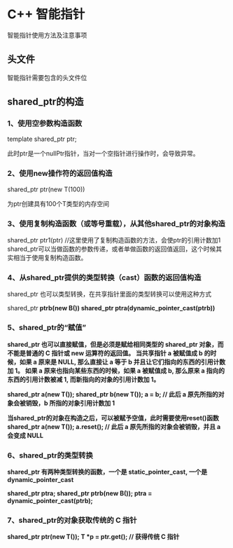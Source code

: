 # C++ 智能指针
智能指针使用方法及注意事项

## 头文件
智能指针需要包含的头文件位    <memory>
  
## shared_ptr的构造

### 1、使用空参数构造函数

  template<typename T>
  shared_ptr<T> ptr;
  
此时ptr是一个nullPtr指针，当对一个空指针进行操作时，会导致异常。

### 2、使用new操作符的返回值构造

  shared_ptr<T> ptr(new T(100))
  
为ptr创建具有100个T类型的内存空间

### 3、使用复制构造函数（或等号重载），从其他shared_ptr的对象构造

  shared_ptr<T> ptr1(ptr) //这里使用了复制构造函数的方法，会使ptr的引用计数加1
shared_ptr可以当做函数的参数传递，或者单做函数的返回值返回，这个时候其实相当于使用复制构造函数。

### 4、从shared_ptr提供的类型转换（cast）函数的返回值构造

shared_ptr 也可以类型转换，在共享指针里面的类型转换可以使用这种方式

  shared_ptr<B> ptrb(new B())
  shared_ptr<A> ptra(dynamic_pointer_cast<A>(ptrb))
  

### 5、shared_ptr的“赋值”

shared_ptr 也可以直接赋值，但是必须是赋给相同类型的 shared_ptr 对象，而不能是普通的 C 指针或 new 运算符的返回值。
当共享指针 a 被赋值成 b 的时候，如果 a 原来是 NULL, 那么直接让 a 等于 b 并且让它们指向的东西的引用计数加 1。
如果 a 原来也指向某些东西的时候，如果 a 被赋值成 b, 那么原来 a 指向的东西的引用计数被减 1, 而新指向的对象的引用计数加 1。

  shared_ptr<T> a(new T());
  shared_ptr<T> b(new T());
  a = b; // 此后 a 原先所指的对象会被销毁，b 所指的对象引用计数加 1
  
当shared_ptr的对象在构造之后，可以被赋予空值，此时需要使用reset()函数
  shared_ptr<T> a(new T());
  a.reset();  // 此后 a 原先所指的对象会被销毁，并且 a 会变成 NULL
  
### 6、shared_ptr的类型转换

shared_ptr 有两种类型转换的函数，一个是 static_pointer_cast, 一个是 dynamic_pointer_cast

  shared_ptr<A> ptra;
  shared_ptr<B> ptrb(new B());
  ptra = dynamic_pointer_cast<A>(ptrb);

  
### 7、shared_ptr的对象获取传统的 C 指针
  
  shared_ptr<T> ptr(new T());
  T *p = ptr.get(); // 获得传统 C 指针


### 
  
